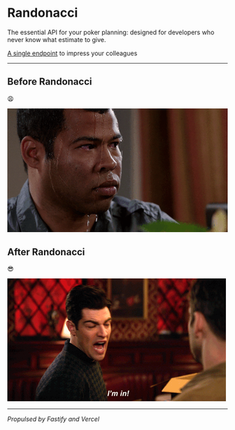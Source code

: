 # Randonacci
The essential API for your poker planning: designed for developers who never know what estimate to give.

[A single endpoint](https://randonacci.vercel.app/) to impress your colleagues

---

## Before Randonacci

:weary:

![Before Randonacci](./assets//before.gif)

## After Randonacci

:sunglasses:

![After Randonacci](./assets//after.gif)

---



_Propulsed by Fastify and Vercel_